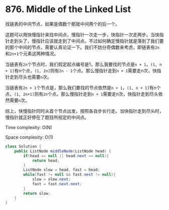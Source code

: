# 876. Middle of the Linked List

找链表的中间节点，如果是偶数个那就中间两个的后一个。

这题可以用快慢指针来找中间点，慢指针一次走一步，快指针一次走两步。当快指针走到头了，慢指针应该就走到了中间点。不过如何确定慢指针就是落到了我们要的那个中间的节点，需要认真论证一下。我们不妨分奇偶数来考虑，即链表有`2n`和`2n+1`个元素这两种情况。

当链表有`2n`个节点时，我们假定起点编号是1，那么我要找的节点是`n + 1`，`(1, n + 1]`有n个点，`(1, 2n]`则有`2n - 1`个点。那么慢指针走到`n + 1`需要走n次，快指针走到尽头也需要`n`次。

当链表有`2n + 1`个节点是，那么我们要找的节点依然是`n + 1`，`(1, n + 1]`有n个点，`(1, 2n+1]`则有`2n`个点。那么慢指针走到`n + 1`需要走n次，快指针走到尽头依然需要`n`次。

综上，快慢指针同时从首个节点出发，按照各自步长行走。当快指针走到尽头时，慢指针就正好停在了题目所规定的中间点。

Time complexity: O(N)

Space complexity: O(1)

```java
class Solution {
    public ListNode middleNode(ListNode head) {
        if(head == null || head.next == null){
            return head;
        }
        ListNode slow = head, fast = head;
        while(fast != null && fast.next != null){
            slow = slow.next;
            fast = fast.next.next;
        }
        return slow;
    }
}
```

